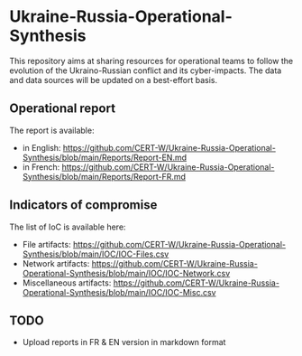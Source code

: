 # Ukraine-Russia-Operational-Synthesis

This repository aims at sharing resources for operational teams to follow the evolution of the Ukraino-Russian conflict and its cyber-impacts.
The data and data sources will be updated on a best-effort basis.

## Operational report

The report is available:

* in English: https://github.com/CERT-W/Ukraine-Russia-Operational-Synthesis/blob/main/Reports/Report-EN.md
* in French: https://github.com/CERT-W/Ukraine-Russia-Operational-Synthesis/blob/main/Reports/Report-FR.md


## Indicators of compromise

The list of IoC is available here: 

* File artifacts: https://github.com/CERT-W/Ukraine-Russia-Operational-Synthesis/blob/main/IOC/IOC-Files.csv
* Network artifacts: https://github.com/CERT-W/Ukraine-Russia-Operational-Synthesis/blob/main/IOC/IOC-Network.csv
* Miscellaneous artifacts: https://github.com/CERT-W/Ukraine-Russia-Operational-Synthesis/blob/main/IOC/IOC-Misc.csv


## TODO

* Upload reports in FR & EN version in markdown format
